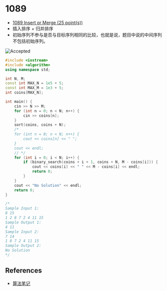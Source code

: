 # 1089

- [1089 Insert or Merge (25 point(s))](https://pintia.cn/problem-sets/994805342720868352/problems/994805377432928256)
- 插入排序 + 归并排序
- 初始序列不参与是否与目标序列相同的比较，也就是说，题目中说的中间序列不包括初始序列。

![Accepted](https://i.loli.net/2019/08/31/1PUaqFulxfC2vbM.png)

```c++
#include <iostream>
#include <algorithm>
using namespace std;

int N, M;
const int MAX_N = 1e5 + 5;
const int MAX_M = 1e3 + 5;
int coins[MAX_N];

int main() {
	cin >> N >> M;
	for (int n = 0; n < N; n++) {
		cin >> coins[n];
	}
	sort(coins, coins + N);
	/*
	for (int n = 0; n < N; n++) {
		cout << coins[n] << " ";
	}
	cout << endl;
	// */
	for (int i = 0; i < N; i++) {
		if (binary_search(coins + i + 1, coins + N, M - coins[i])) {
			cout << coins[i] << " " << M - coins[i] << endl;
			return 0;
		}
	}
	cout << "No Solution" << endl;
	return 0;
}

/*
Sample Input 1:
8 15
1 2 8 7 2 4 11 15
Sample Output 1:
4 11
Sample Input 2:
7 14
1 8 7 2 4 11 15
Sample Output 2:
No Solution
*/

```

## References

- [算法笔记](https://book.douban.com/subject/26827295/)

